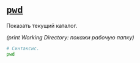 # [`pwd`](../index.md)

Показать текущий каталог.

_(print Working Directory: покажи рабочую папку)_

```bash
# Синтаксис.
pwd
```
